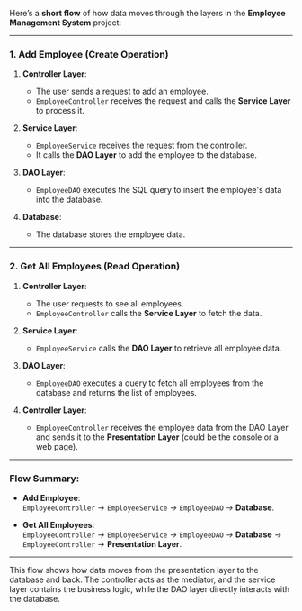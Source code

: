 Here’s a **short flow** of how data moves through the layers in the **Employee Management System** project:

---

### **1. Add Employee (Create Operation)**

1. **Controller Layer**:  
   - The user sends a request to add an employee.
   - `EmployeeController` receives the request and calls the **Service Layer** to process it.

2. **Service Layer**:  
   - `EmployeeService` receives the request from the controller.
   - It calls the **DAO Layer** to add the employee to the database.

3. **DAO Layer**:  
   - `EmployeeDAO` executes the SQL query to insert the employee's data into the database.

4. **Database**:  
   - The database stores the employee data.

---

### **2. Get All Employees (Read Operation)**

1. **Controller Layer**:  
   - The user requests to see all employees.
   - `EmployeeController` calls the **Service Layer** to fetch the data.

2. **Service Layer**:  
   - `EmployeeService` calls the **DAO Layer** to retrieve all employee data.

3. **DAO Layer**:  
   - `EmployeeDAO` executes a query to fetch all employees from the database and returns the list of employees.

4. **Controller Layer**:  
   - `EmployeeController` receives the employee data from the DAO Layer and sends it to the **Presentation Layer** (could be the console or a web page).

---

### **Flow Summary**:

- **Add Employee**:  
  `EmployeeController` → `EmployeeService` → `EmployeeDAO` → **Database**.

- **Get All Employees**:  
  `EmployeeController` → `EmployeeService` → `EmployeeDAO` → **Database** → `EmployeeController` → **Presentation Layer**.

---

This flow shows how data moves from the presentation layer to the database and back. The controller acts as the mediator, and the service layer contains the business logic, while the DAO layer directly interacts with the database.
